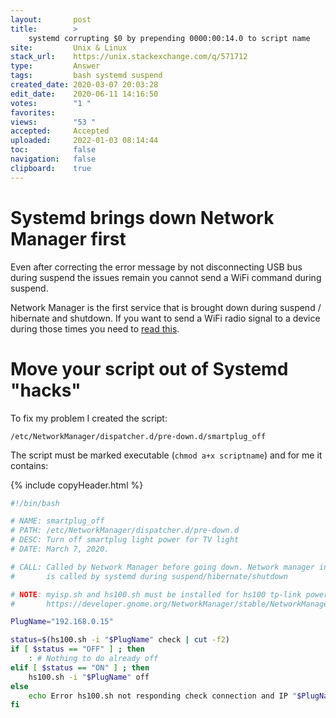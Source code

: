 ```yaml
---
layout:       post
title:        >
    systemd corrupting $0 by prepending 0000:00:14.0 to script name
site:         Unix & Linux
stack_url:    https://unix.stackexchange.com/q/571712
type:         Answer
tags:         bash systemd suspend
created_date: 2020-03-07 20:03:28
edit_date:    2020-06-11 14:16:50
votes:        "1 "
favorites:    
views:        "53 "
accepted:     Accepted
uploaded:     2022-01-03 08:14:44
toc:          false
navigation:   false
clipboard:    true
---
```


# Systemd brings down Network Manager first

Even after correcting the error message by not disconnecting USB bus during suspend the issues remain you cannot send a WiFi command during suspend.

Network Manager is the first service that is brought down during suspend / hibernate and shutdown. If you want to send a WiFi radio signal to a device during those times you need to [read this][1].

# Move your script out of Systemd "hacks"

To fix my problem I created the script:

``` 
/etc/NetworkManager/dispatcher.d/pre-down.d/smartplug_off

```

The script must be marked executable (`chmod a+x scriptname`) and for me it contains:


{% include copyHeader.html %}
``` bash
#!/bin/bash

# NAME: smartplug_off
# PATH: /etc/NetworkManager/dispatcher.d/pre-down.d
# DESC: Turn off smartplug light power for TV light
# DATE: March 7, 2020.

# CALL: Called by Network Manager before going down. Network manager in turn
#       is called by systemd during suspend/hibernate/shutdown

# NOTE: myisp.sh and hs100.sh must be installed for hs100 tp-link power plug.
#       https://developer.gnome.org/NetworkManager/stable/NetworkManager.html

PlugName="192.168.0.15"

status=$(hs100.sh -i "$PlugName" check | cut -f2)
if [ $status == "OFF" ] ; then
    : # Nothing to do already off
elif [ $status == "ON" ] ; then
    hs100.sh -i "$PlugName" off
else
    echo Error hs100.sh not responding check connection and IP "$PlugName".
fi
```




  [1]: https://developer.gnome.org/NetworkManager/stable/NetworkManager.html
